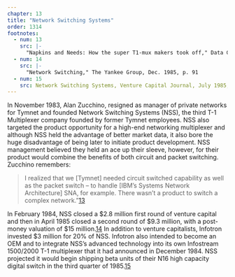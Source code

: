 ```yaml
---
chapter: 13
title: "Network Switching Systems"
order: 1314
footnotes:
  - num: 13
    src: |-
      "Napkins and Needs: How the super T1-mux makers took off," Data Communications, March 1985, p. 89
  - num: 14
    src: |-
      "Network Switching," The Yankee Group, Dec. 1985, p. 91
  - num: 15
    src: Network Switching Systems, Venture Capital Journal, July 1985, p. 38
---
```


In November 1983, Alan Zucchino, resigned as manager of private networks for Tymnet and founded Network Switching Systems (NSS), the third T-1 Multiplexer company founded by former Tymnet employees. NSS also targeted the product opportunity for a high-end networking multiplexer and although NSS held the advantage of better market data, it also bore the huge disadvantage of being later to initiate product development. NSS management believed they held an ace up their sleeve, however, for their product would combine the benefits of both circuit and packet switching. Zucchino remembers:

>I realized that we [Tymnet] needed circuit switched capability as well as the packet switch – to handle [IBM’s Systems Network Architecture] SNA, for example. There wasn’t a product to switch a complex network.”<a name="fnloc13" href="#fn13">13</a>  

In February 1984, NSS closed a $2.8 million first round of venture capital and then in April 1985 closed a second round of $9.3 million, with a post-money valuation of $15 million.<a name="fnloc14" href="#fn14">14</a>   In addition to venture capitalists, Infotron invested $3 million for 20% of NSS. Infotron also intended to become an OEM and to integrate NSS’s advanced technology into its own Infostream 1500/2000 T-1 multiplexer that it had announced in December 1984. NSS projected it would begin shipping beta units of their N16 high capacity digital switch in the third quarter of 1985.<a name="fnloc15" href="#fn15">15</a>
